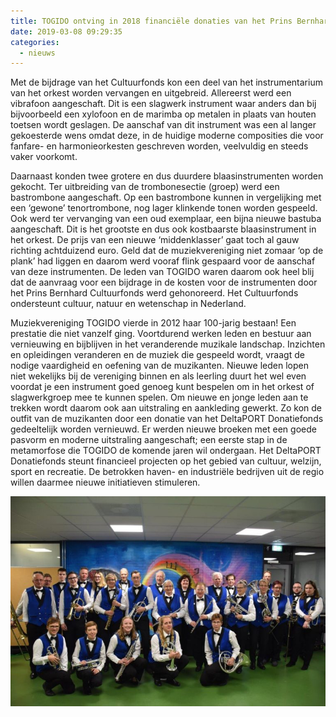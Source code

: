 ```yaml
---
title: TOGIDO ontving in 2018 financiële donaties van het Prins Bernhard Cultuurfonds en het Deltaport Donatiefonds.
date: 2019-03-08 09:29:35
categories:
  - nieuws
---
```

Met de bijdrage van het Cultuurfonds kon een deel van het instrumentarium van het orkest worden vervangen en uitgebreid. Allereerst werd een vibrafoon aangeschaft. Dit is een slagwerk instrument waar anders dan bij bijvoorbeeld een xylofoon en de marimba op metalen in plaats van houten toetsen wordt geslagen. De aanschaf van dit instrument was een al langer gekoesterde wens omdat deze, in de huidige moderne composities die voor fanfare- en harmonieorkesten geschreven worden, veelvuldig en steeds vaker voorkomt.

Daarnaast konden twee grotere en dus duurdere blaasinstrumenten worden gekocht. Ter uitbreiding van de trombonesectie (groep) werd een bastrombone aangeschaft. Op een bastrombone kunnen in vergelijking met een ‘gewone’ tenortrombone, nog lager klinkende tonen worden gespeeld. Ook werd ter vervanging van een oud exemplaar, een bijna nieuwe bastuba aangeschaft. Dit is het grootste en dus ook kostbaarste blaasinstrument in het orkest. De prijs van een nieuwe ‘middenklasser’ gaat toch al gauw richting achtduizend euro. Geld dat de muziekvereniging niet zomaar ‘op de plank’ had liggen en daarom werd vooraf flink gespaard voor de aanschaf van deze instrumenten. De leden van TOGIDO waren daarom ook heel blij dat de aanvraag voor een bijdrage in de kosten voor de instrumenten door het Prins Bernhard Cultuurfonds werd gehonoreerd. Het Cultuurfonds ondersteunt cultuur, natuur en wetenschap in Nederland.

Muziekvereniging TOGIDO vierde in 2012 haar 100-jarig bestaan! Een prestatie die niet vanzelf ging. Voortdurend werken leden en bestuur aan vernieuwing en bijblijven in het veranderende muzikale landschap. Inzichten en opleidingen veranderen en de muziek die gespeeld wordt, vraagt de nodige vaardigheid en oefening van de muzikanten. Nieuwe leden lopen niet wekelijks bij de vereniging binnen en als leerling duurt het wel even voordat je een instrument goed genoeg kunt bespelen om in het orkest of slagwerkgroep mee te kunnen spelen. Om nieuwe en jonge leden aan te trekken wordt daarom ook aan uitstraling en aankleding gewerkt. Zo kon de outfit van de muzikanten door een donatie van het DeltaPORT Donatiefonds gedeeltelijk worden vernieuwd. Er werden nieuwe broeken met een goede pasvorm en moderne uitstraling aangeschaft; een eerste stap in de metamorfose die TOGIDO de komende jaren wil ondergaan. Het DeltaPORT Donatiefonds steunt financieel projecten op het gebied van cultuur, welzijn, sport en recreatie. De betrokken haven- en industriële bedrijven uit de regio willen daarmee nieuwe initiatieven stimuleren.

![Financiële donaties van Prins Bernhard Cultuurfonds en het Deltaport Donatiefonds.](/images/prins-bernhard-cultuurfonds.jpg)